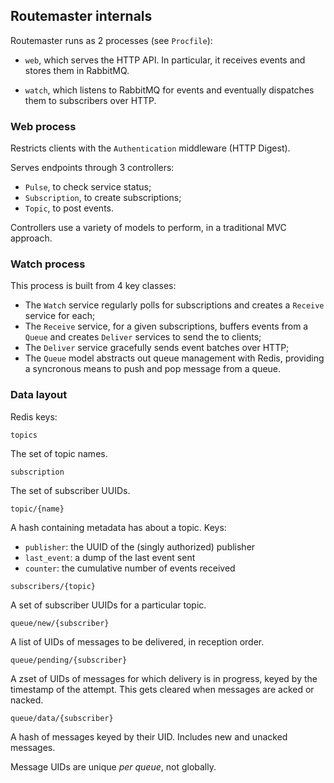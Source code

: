 ## Routemaster internals

Routemaster runs as 2 processes (see `Procfile`):

- `web`, which serves the HTTP API. In particular, it receives events and stores
  them in RabbitMQ.

- `watch`, which listens to RabbitMQ for events and eventually dispatches them
  to subscribers over HTTP.

### Web process

Restricts clients with the `Authentication` middleware (HTTP Digest).

Serves endpoints through 3 controllers:

- `Pulse`, to check service status;
- `Subscription`, to create subscriptions;
- `Topic`, to post events.

Controllers use a variety of models to perform, in a traditional MVC approach.


### Watch process

This process is built from 4 key classes:

- The `Watch` service regularly polls for subscriptions and creates
  a `Receive` service for each;
- The `Receive` service, for a given subscriptions, buffers events from a `Queue` and creates
  `Deliver` services to send the to clients;
- The `Deliver` service gracefully sends event batches over HTTP;
- The `Queue` model abstracts out queue management with Redis, providing a
  syncronous means to push and pop message from a queue.


### Data layout

Redis keys:

`topics`

  The set of topic names.

`subscription`

  The set of subscriber UUIDs.

`topic/{name}`

  A hash containing metadata has about a topic. Keys:
  - `publisher`: the UUID of the (singly authorized) publisher
  - `last_event`: a dump of the last event sent
  - `counter`: the cumulative number of events received

`subscribers/{topic}`

  A set of subscriber UUIDs for a particular topic.

`queue/new/{subscriber}`

  A list of UIDs of messages to be delivered, in reception order.

`queue/pending/{subscriber}`

  A zset of UIDs of messages for which delivery is in progress, keyed by the
  timestamp of the attempt.
  This gets cleared when messages are acked or nacked.

`queue/data/{subscriber}`

  A hash of messages keyed by their UID. Includes new and unacked messages.

Message UIDs are unique _per queue_, not globally.

